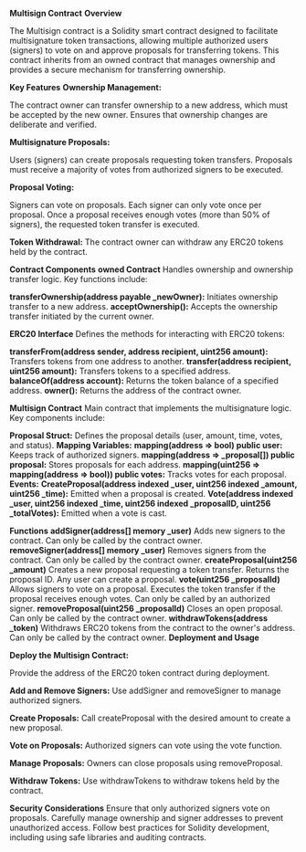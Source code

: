 **Multisign Contract**
**Overview**

The Multisign contract is a Solidity smart contract designed to facilitate multisignature token transactions, allowing multiple authorized users (signers) to vote on and approve proposals for transferring tokens. This contract inherits from an owned contract that manages ownership and provides a secure mechanism for transferring ownership.

**Key Features**
**Ownership Management:**

The contract owner can transfer ownership to a new address, which must be accepted by the new owner.
Ensures that ownership changes are deliberate and verified.

**Multisignature Proposals:**

Users (signers) can create proposals requesting token transfers.
Proposals must receive a majority of votes from authorized signers to be executed.

**Proposal Voting:**

Signers can vote on proposals. Each signer can only vote once per proposal.
Once a proposal receives enough votes (more than 50% of signers), the requested token transfer is executed.

**Token Withdrawal:**
The contract owner can withdraw any ERC20 tokens held by the contract.

**Contract Components**
**owned Contract**
Handles ownership and ownership transfer logic. Key functions include:

**transferOwnership(address payable _newOwner):** Initiates ownership transfer to a new address.
**acceptOwnership():** Accepts the ownership transfer initiated by the current owner.

**ERC20 Interface**
Defines the methods for interacting with ERC20 tokens:

**transferFrom(address sender, address recipient, uint256 amount):** Transfers tokens from one address to another.
**transfer(address recipient, uint256 amount):** Transfers tokens to a specified address.
**balanceOf(address account):** Returns the token balance of a specified address.
**owner():** Returns the address of the contract owner.

**Multisign Contract**
Main contract that implements the multisignature logic. Key components include:

**Proposal Struct:** Defines the proposal details (user, amount, time, votes, and status).
**Mapping Variables:**
**mapping(address => bool) public user:** Keeps track of authorized signers.
**mapping(address => _proposal[]) public proposal:** Stores proposals for each address.
**mapping(uint256 => mapping(address => bool)) public votes:** Tracks votes for each proposal.
**Events:**
**CreateProposal(address indexed _user, uint256 indexed _amount, uint256 _time):** Emitted when a proposal is created.
**Vote(address indexed _user, uint256 indexed _time, uint256 indexed _proposalID, uint256 _totalVotes):** Emitted when a vote is cast.

**Functions**
**addSigner(address[] memory _user)**
Adds new signers to the contract.
Can only be called by the contract owner.
**removeSigner(address[] memory _user)**
Removes signers from the contract.
Can only be called by the contract owner.
**createProposal(uint256 _amount)**
Creates a new proposal requesting a token transfer.
Returns the proposal ID.
Any user can create a proposal.
**vote(uint256 _proposalId)**
Allows signers to vote on a proposal.
Executes the token transfer if the proposal receives enough votes.
Can only be called by an authorized signer.
**removeProposal(uint256 _proposalId)**
Closes an open proposal.
Can only be called by the contract owner.
**withdrawTokens(address _token)**
Withdraws ERC20 tokens from the contract to the owner's address.
Can only be called by the contract owner.
**Deployment and Usage**

**Deploy the Multisign Contract:**

Provide the address of the ERC20 token contract during deployment.

**Add and Remove Signers:**
Use addSigner and removeSigner to manage authorized signers.

**Create Proposals:**
Call createProposal with the desired amount to create a new proposal.

**Vote on Proposals:**
Authorized signers can vote using the vote function.

**Manage Proposals:**
Owners can close proposals using removeProposal.

**Withdraw Tokens:**
Use withdrawTokens to withdraw tokens held by the contract.

**Security Considerations**
Ensure that only authorized signers vote on proposals.
Carefully manage ownership and signer addresses to prevent unauthorized access.
Follow best practices for Solidity development, including using safe libraries and auditing contracts.

